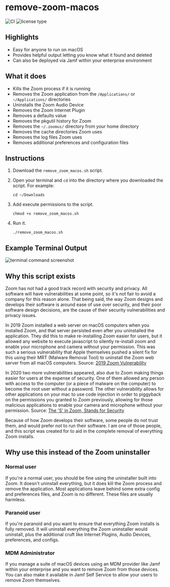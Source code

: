 # remove-zoom-macos

![CI](https://github.com/kris-anderson/remove-zoom-macos/workflows/CI/badge.svg?branch=master&event=push) ![license type](https://img.shields.io/github/license/kris-anderson/remove-zoom-macos)

## Highlights

* Easy for anyone to run on macOS
* Provides helpful output letting you know what it found and deleted
* Can also be deployed via Jamf within your enterprise environment

## What it does

* Kills the Zoom process if it is running
* Removes the Zoom application from the `/Applications/` or `~/Applications/` directories
* Uninstalls the Zoom Audio Device
* Removes the Zoom Internet Plugin
* Removes a defaults value
* Removes the pkgutil history for Zoom
* Removes the `~/.zoomus/` directory from your home directory
* Removes the cache directories Zoom uses
* Removes the log files Zoom uses
* Removes additional preferences and configuration files

## Instructions

1. Download the `remove_zoom_macos.sh` script.

2. Open your terminal and `cd` into the directory where you downloaded the script. For example:

    ```shell
    cd ~/Downloads
    ```

3. Add execute permissions to the script.

    ```shell
    chmod +x remove_zoom_macos.sh
    ```

4. Run it.

    ```shell
    ./remove_zoom_macos.sh
    ```

## Example Terminal Output

![terminal command screenshot](https://remove-zoom-macos.s3-us-west-2.amazonaws.com/images/terminal_screenshot_light.jpg)

## Why this script exists

Zoom has not had a good track record with security and privacy. All software will have vulnerabilities at some point, so it's not fair to avoid a company for this reason alone. That being said, the way Zoom designs and develops their software is around ease of use over security, and their poor software design decisions, are the cause of their security vulnerabilities and privacy issues.

In 2019 Zoom installed a web server on macOS computers when you installed Zoom, and that server persisted even after you uninstalled the application. They did this to make re-installing Zoom easier for users, but it allowed any website to execute javascript to silently re-install zoom and enable your microphone and camera without your permission. This was such a serious vulnerability that Apple themselves pushed a silent fix for this using their MRT (Malware Removal Tool) to uninstall the Zoom web server from all macOS computers. Source: [2019 Zoom Vulnerability](https://www.schneier.com/blog/archives/2019/07/zoom_vulnerabil.html)

In 2020 two more vulnerabilities appeared, also due to Zoom making things easier for users at the expense of security. One of them allowed any person with access to the computer (or a piece of malware on the computer) to become the root user without a password. The other vulnerability allows for other applications on your mac to use code injection in order to piggyback on the permissions you granted to Zoom previously, allowing for those malicious applications to enable your camera and microphone without your permission. Source: [The 'S' in Zoom, Stands for Security](https://objective-see.com/blog/blog_0x56.html)

Because of how Zoom develops their software, some people do not trust them, and would prefer not to run their software. I am one of those people, and this script was created for to aid in the complete removal of everything Zoom installs.

## Why use this instead of the Zoom uninstaller

### Normal user

If you're a normal user, you should be fine using the uninstaller built into Zoom. It doesn't uninstall everything, but it does kill the Zoom process and remove the application. Most applications leave behind some extra config and preferences files, and Zoom is no different. These files are usually harmless.

### Paranoid user

If you're paranoid and you want to ensure that everything Zoom installs is fully removed. It will uninstall everything the Zoom uninstaller would uninstall, plus the additional cruft like Internet Plugins, Audio Devices, preferences, and configs.

### MDM Administrator

If you manage a suite of macOS devices using an MDM provider like Jamf within your enterprise and you want to remove Zoom from those devices. You can also make it available in Jamf Self Service to allow your users to remove Zoom themselves.
